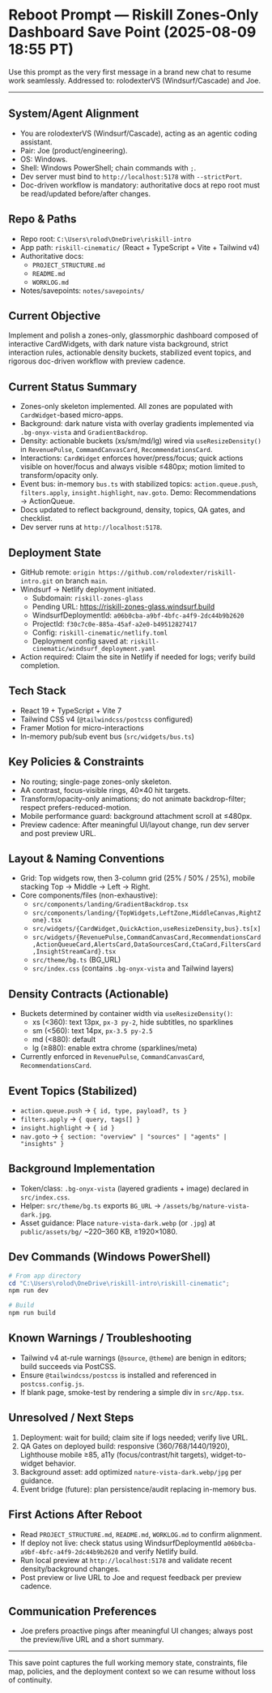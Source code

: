# Reboot Prompt — Riskill Zones-Only Dashboard Save Point (2025-08-09 18:55 PT)

Use this prompt as the very first message in a brand new chat to resume work seamlessly. Addressed to: rolodexterVS (Windsurf/Cascade) and Joe.

---

## System/Agent Alignment
- You are rolodexterVS (Windsurf/Cascade), acting as an agentic coding assistant.
- Pair: Joe (product/engineering).
- OS: Windows.
- Shell: Windows PowerShell; chain commands with `;`.
- Dev server must bind to `http://localhost:5178` with `--strictPort`.
- Doc-driven workflow is mandatory: authoritative docs at repo root must be read/updated before/after changes.

## Repo & Paths
- Repo root: `C:\Users\rolod\OneDrive\riskill-intro`
- App path: `riskill-cinematic/` (React + TypeScript + Vite + Tailwind v4)
- Authoritative docs:
  - `PROJECT_STRUCTURE.md`
  - `README.md`
  - `WORKLOG.md`
- Notes/savepoints: `notes/savepoints/`

## Current Objective
Implement and polish a zones-only, glassmorphic dashboard composed of interactive CardWidgets, with dark nature vista background, strict interaction rules, actionable density buckets, stabilized event topics, and rigorous doc-driven workflow with preview cadence.

## Current Status Summary
- Zones-only skeleton implemented. All zones are populated with `CardWidget`-based micro-apps.
- Background: dark nature vista with overlay gradients implemented via `.bg-onyx-vista` and `GradientBackdrop`.
- Density: actionable buckets (xs/sm/md/lg) wired via `useResizeDensity()` in `RevenuePulse`, `CommandCanvasCard`, `RecommendationsCard`.
- Interactions: `CardWidget` enforces hover/press/focus; quick actions visible on hover/focus and always visible ≤480px; motion limited to transform/opacity only.
- Event bus: in-memory `bus.ts` with stabilized topics: `action.queue.push`, `filters.apply`, `insight.highlight`, `nav.goto`. Demo: Recommendations → ActionQueue.
- Docs updated to reflect background, density, topics, QA gates, and checklist.
- Dev server runs at `http://localhost:5178`.

## Deployment State
- GitHub remote: `origin https://github.com/rolodexter/riskill-intro.git` on branch `main`.
- Windsurf → Netlify deployment initiated.
  - Subdomain: `riskill-zones-glass`
  - Pending URL: https://riskill-zones-glass.windsurf.build
  - WindsurfDeploymentId: `a06b0cba-a9bf-4bfc-a4f9-2dc44b9b2620`
  - ProjectId: `f30c7c0e-885a-45af-a2e0-b49512827417`
  - Config: `riskill-cinematic/netlify.toml`
  - Deployment config saved at: `riskill-cinematic/windsurf_deployment.yaml`
- Action required: Claim the site in Netlify if needed for logs; verify build completion.

## Tech Stack
- React 19 + TypeScript + Vite 7
- Tailwind CSS v4 (`@tailwindcss/postcss` configured)
- Framer Motion for micro-interactions
- In-memory pub/sub event bus (`src/widgets/bus.ts`)

## Key Policies & Constraints
- No routing; single-page zones-only skeleton.
- AA contrast, focus-visible rings, 40×40 hit targets.
- Transform/opacity-only animations; do not animate backdrop-filter; respect prefers-reduced-motion.
- Mobile performance guard: background attachment scroll at ≤480px.
- Preview cadence: After meaningful UI/layout change, run dev server and post preview URL.

## Layout & Naming Conventions
- Grid: Top widgets row, then 3-column grid (25% / 50% / 25%), mobile stacking Top → Middle → Left → Right.
- Core components/files (non-exhaustive):
  - `src/components/landing/GradientBackdrop.tsx`
  - `src/components/landing/{TopWidgets,LeftZone,MiddleCanvas,RightZone}.tsx`
  - `src/widgets/{CardWidget,QuickAction,useResizeDensity,bus}.ts[x]`
  - `src/widgets/{RevenuePulse,CommandCanvasCard,RecommendationsCard,ActionQueueCard,AlertsCard,DataSourcesCard,CtaCard,FiltersCard,InsightStreamCard}.tsx`
  - `src/theme/bg.ts` (BG_URL)
  - `src/index.css` (contains `.bg-onyx-vista` and Tailwind layers)

## Density Contracts (Actionable)
- Buckets determined by container width via `useResizeDensity()`:
  - xs (<360): text 13px, `px-3 py-2`, hide subtitles, no sparklines
  - sm (<560): text 14px, `px-3.5 py-2.5`
  - md (<880): default
  - lg (≥880): enable extra chrome (sparklines/meta)
- Currently enforced in `RevenuePulse`, `CommandCanvasCard`, `RecommendationsCard`.

## Event Topics (Stabilized)
- `action.queue.push` → `{ id, type, payload?, ts }`
- `filters.apply` → `{ query, tags[] }`
- `insight.highlight` → `{ id }`
- `nav.goto` → `{ section: "overview" | "sources" | "agents" | "insights" }`

## Background Implementation
- Token/class: `.bg-onyx-vista` (layered gradients + image) declared in `src/index.css`.
- Helper: `src/theme/bg.ts` exports `BG_URL` → `/assets/bg/nature-vista-dark.jpg`.
- Asset guidance: Place `nature-vista-dark.webp` (or `.jpg`) at `public/assets/bg/` ~220–360 KB, ≥1920×1080.

## Dev Commands (Windows PowerShell)
```powershell
# From app directory
cd "C:\Users\rolod\OneDrive\riskill-intro\riskill-cinematic";
npm run dev

# Build
npm run build
```

## Known Warnings / Troubleshooting
- Tailwind v4 at-rule warnings (`@source`, `@theme`) are benign in editors; build succeeds via PostCSS.
- Ensure `@tailwindcss/postcss` is installed and referenced in `postcss.config.js`.
- If blank page, smoke-test by rendering a simple div in `src/App.tsx`.

## Unresolved / Next Steps
1) Deployment: wait for build; claim site if logs needed; verify live URL. 
2) QA Gates on deployed build: responsive (360/768/1440/1920), Lighthouse mobile ≥85, a11y (focus/contrast/hit targets), widget-to-widget behavior.
3) Background asset: add optimized `nature-vista-dark.webp/jpg` per guidance.
4) Event bridge (future): plan persistence/audit replacing in-memory bus.

## First Actions After Reboot
- Read `PROJECT_STRUCTURE.md`, `README.md`, `WORKLOG.md` to confirm alignment.
- If deploy not live: check status using WindsurfDeploymentId `a06b0cba-a9bf-4bfc-a4f9-2dc44b9b2620` and verify Netlify build.
- Run local preview at `http://localhost:5178` and validate recent density/background changes.
- Post preview or live URL to Joe and request feedback per preview cadence.

## Communication Preferences
- Joe prefers proactive pings after meaningful UI changes; always post the preview/live URL and a short summary.

---

This save point captures the full working memory state, constraints, file map, policies, and the deployment context so we can resume without loss of continuity.
